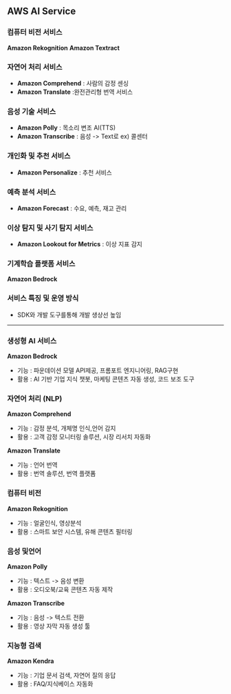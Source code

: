 ## AWS AI Service
### 컴퓨터 비전 서비스 
**Amazon Rekognition**
**Amazon Textract**

### 자연어 처리 서비스 
- **Amazon Comprehend** : 사람의 감정 센싱
- **Amazon Translate** :완전관리형 번역 서비스

### 음성 기술 서비스 
- **Amazon Polly** : 목소리 변조 AI(TTS)
- **Amazon Transcribe** : 음성 -> Text로 ex) 콜센터

### 개인화 및 추천 서비스
- **Amazon Personalize** : 추천 서비스 

### 예측 분석 서비스
- **Amazon Forecast** : 수요, 예측, 재고 관리

### 이상 탐지 및 사기 탐지 서비스
- **Amazon Lookout for Metrics** : 이상 지표 감지

### 기계학습 플랫폼 서비스
**Amazon Bedrock**

### 서비스 특징 및 운영 방식
- SDK와 개발 도구를통해 개발 생상선 높임 

---
### 생성형 AI 서비스 
**Amazon Bedrock**
- 기능 : 파운데이션 모델 API제공, 프롬포트 엔지니어링, RAG구현
- 활용 : AI 기반 기업 지식 챗봇, 마케팅 콘텐츠 자동 생성, 코드 보조 도구 

### 자연어 처리 (NLP)
**Amazon Comprehend**
- 기능 : 감정 분석, 개체명 인식,언어 감지
- 활용 : 고객 감정 모니터링 솔루션, 시장 리서치 자동화 

**Amazon Translate**
- 기능 : 언어 번역
- 활용 : 번역 솔루션, 번역 플랫폼

### 컴퓨터 비전
**Amazon Rekognition**
- 기능 : 얼굴인식, 영상분석 
- 활용 : 스마트 보안 시스템, 유해 콘텐츠 필터링

### 음성 및언어 
**Amazon Polly**
- 기능 : 텍스트 -> 음성 변환
- 활용 : 오디오북/교육 콘텐츠 자동 제작

**Amazon Transcribe**
- 기능 : 음성 -> 텍스트 전환
- 활용 : 영상 자막 자동 생성 툴 

### 지능형 검색 
**Amazon Kendra**
- 기능 : 기업 문서 검색, 자연어 질의 응답
- 활용 : FAQ/지식베이스 자동화 
